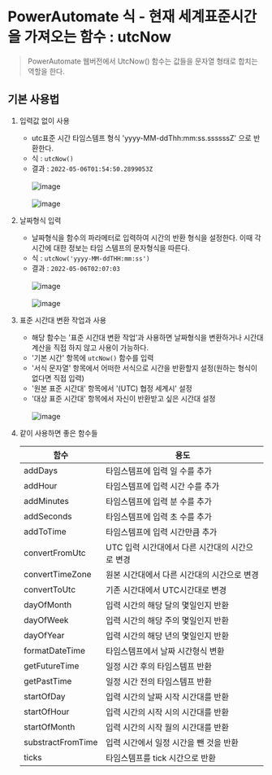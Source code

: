 # PowerAutomate 식 - 현재 세계표준시간을 가져오는 함수 : utcNow
> PowerAutomate 웹버전에서 UtcNow() 함수는 값들을 문자열 형태로 합치는 역할을 한다.

## 기본 사용법

1. 입력값 없이 사용
    * utc표준 시간 타임스템프 형식 'yyyy-MM-ddThh:mm:ss.ssssssZ' 으로 반환한다.
    * 식 : `utcNow()`
    * 결과 : `2022-05-06T01:54:50.2899053Z`<br><br>![image](https://user-images.githubusercontent.com/39551265/167054759-e6c1fbc9-ca97-4bbe-a156-2e4b79b72c47.png)<br><br>![image](https://user-images.githubusercontent.com/39551265/167054885-bcfc22fa-22cf-4d51-a335-0bc2559c4fd9.png)<br>


2. 날짜형식 입력
   * 날짜형식을 함수의 파라메터로 입력하여 시간의 반환 형식을 설정한다. 이때 각 시간에 대한 정보는 타임 스템프의 문자형식을 따른다.
   * 식 : `utcNow('yyyy-MM-ddTHH:mm:ss')` 
   * 결과 : `2022-05-06T02:07:03`<br><br>![image](https://user-images.githubusercontent.com/39551265/167056283-a988ef0e-492b-4181-95cf-5cebcc40a3d6.png)<br><br>![image](https://user-images.githubusercontent.com/39551265/167055681-ffd73dd8-be06-42bb-94bb-d0a3ae2fc0bb.png)<br>

3. 표준 시간대 변환 작업과 사용
    * 해당 함수는 '표준 시간대 변환 작업'과 사용하면 날짜형식을 변환하거나 시간대 계산을 직접 하지 않고 사용이 가능하다.
    * '기본 시간' 항목에 `utcNow()` 함수를 입력
    * '서식 문자열' 항목에서 어떠한 서식으로 시간을 반환할지 설정(원하는 형식이 없다면 직접 입력)
    * '원본 표준 시간대' 항목에서 '(UTC) 협정 세계시' 설정
    * '대상 표준 시간대' 항목에서 자신이 반환받고 싶은 시간대 설정<br><br>![image](https://user-images.githubusercontent.com/39551265/167056535-8a23269c-05cb-402f-b10f-3d4e7b179884.png)<br>

4. 같이 사용하면 좋은 함수들

    |함수|용도|
    |---|---|
    |addDays|타임스템프에 입력 일 수를 추가|
    |addHour|타임스템프에 입력 시간 수를 추가|
    |addMinutes|타임스템프에 입력 분 수를 추가|
    |addSeconds|타임스템프에 입력 초 수를 추가|
    |addToTime|타임스템프에 입력 시간만큼 추가|
    |convertFromUtc|UTC 입력 시간대에서 다른 시간대의 시간으로 변경|
    |convertTimeZone|원본 시간대에서 다른 시간대의 시간으로 변경|
    |convertToUtc|기존 시간대에서 UTC시간대로 변경|
    |dayOfMonth|입력 시간의 해당 달의 몇일인지 반환|
    |dayOfWeek|입력 시간의 해당 주의 몇일인지 반환|
    |dayOfYear|입력 시간의 해당 년의 몇일인지 반환|
    |formatDateTime|타임스템프에서 날짜 시간형식 변환|
    |getFutureTime|일정 시간 후의 타임스템프 반환|
    |getPastTime|일정 시간 전의 타임스템프 반환|
    |startOfDay|입력 시간의 날짜 시작 시간대를 반환|
    |startOfHour|입력 시간의 시작 시의 시간대를 반환|
    |startOfMonth|입력 시간의 시작 월의 시간대를 반환|
    |substractFromTime|입력 시간에서 일정 시간을 뺀 것을 반환|
    |ticks|타임스템프를 tick 시간으로 반환|